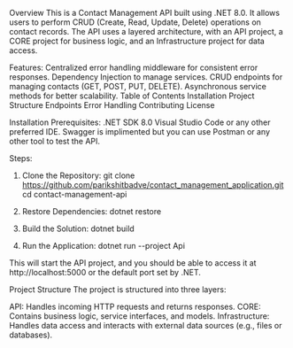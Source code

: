 Overview
This is a Contact Management API built using .NET 8.0. It allows users to perform CRUD (Create, Read, Update, Delete) operations on contact records. 
The API uses a layered architecture, with an API project, a CORE project for business logic, and an Infrastructure project for data access.

Features:
Centralized error handling middleware for consistent error responses.
Dependency Injection to manage services.
CRUD endpoints for managing contacts (GET, POST, PUT, DELETE).
Asynchronous service methods for better scalability.
Table of Contents
Installation
Project Structure
Endpoints
Error Handling
Contributing
License

Installation
Prerequisites:
.NET SDK 8.0
Visual Studio Code or any other preferred IDE.
Swagger is implimented but you can use Postman or any other tool to test the API.

Steps:

1) Clone the Repository:
   git clone https://github.com/parikshitbadve/contact_management_application.git
   cd contact-management-api

2) Restore Dependencies:
    dotnet restore
   
3) Build the Solution:
  dotnet build

4) Run the Application:
   dotnet run --project Api

This will start the API project, and you should be able to access it at http://localhost:5000 or the default port set by .NET.

Project Structure
The project is structured into three layers:

API: Handles incoming HTTP requests and returns responses.
CORE: Contains business logic, service interfaces, and models.
Infrastructure: Handles data access and interacts with external data sources (e.g., files or databases).
   
    
